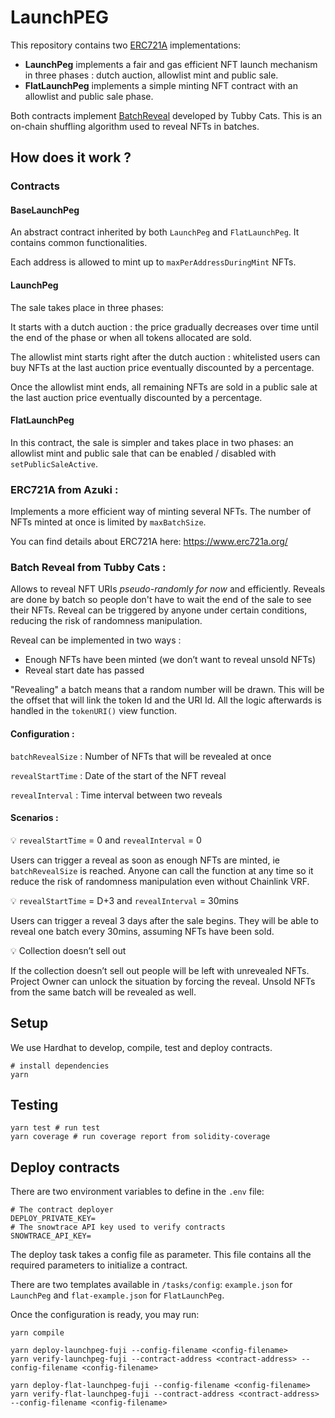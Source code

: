 # LaunchPEG

This repository contains two [ERC721A](https://github.com/chiru-labs/ERC721A) implementations: 
- **LaunchPeg** implements a fair and gas efficient NFT launch mechanism in three phases : dutch auction, allowlist mint and public sale.
- **FlatLaunchPeg**  implements a simple minting NFT contract with an allowlist and public sale phase.

Both contracts implement [BatchReveal](https://github.com/tubby-cats/batch-nft-reveal) developed by Tubby Cats. This is an on-chain shuffling algorithm used to reveal NFTs in batches.

## How does it work ?

### Contracts

#### BaseLaunchPeg

An abstract contract inherited by both  `LaunchPeg` and `FlatLaunchPeg`. It contains common functionalities.

Each address is allowed to mint up to `maxPerAddressDuringMint` NFTs.

#### LaunchPeg
The sale takes place in three phases:

It starts with a dutch auction : the price gradually decreases over time until the end of the phase or when all tokens allocated are sold.

The allowlist mint starts right after the dutch auction : whitelisted users can buy NFTs at the last auction price eventually discounted by a percentage.

Once the allowlist mint ends, all remaining NFTs are sold in a public sale at the last auction price eventually discounted by a percentage.

#### FlatLaunchPeg

In this contract, the sale is simpler and takes place in two phases: an allowlist mint and public sale that can be enabled / disabled with `setPublicSaleActive`. 

### [](https://github.com/traderjoe-xyz/launchpeg/blob/45acb0516d2a0405ddf12a231ed422cfabc5f0e6/README.md#erc721a-from-azuki-)ERC721A from Azuki :

Implements a more efficient way of minting several NFTs. The number of NFTs minted at once is limited by  `maxBatchSize`.

You can find details about ERC721A here: https://www.erc721a.org/


### [](https://github.com/traderjoe-xyz/launchpeg/blob/45acb0516d2a0405ddf12a231ed422cfabc5f0e6/README.md#batch-reveal-from-tubby-cats-)Batch Reveal from Tubby Cats :

Allows to reveal NFT URIs  _pseudo-randomly for now_  and efficiently. Reveals are done by batch so people don't have to wait the end of the sale to see their NFTs. Reveal can be triggered by anyone under certain conditions, reducing the risk of randomness manipulation.

Reveal can be implemented in two ways :

-   Enough NFTs have been minted (we don’t want to reveal unsold NFTs)
-   Reveal start date has passed

"Revealing" a batch means that a random number will be drawn. This will be the offset that will link the token Id and the URI Id. All the logic afterwards is handled in the  `tokenURI()`  view function.

#### [](https://github.com/traderjoe-xyz/launchpeg/blob/45acb0516d2a0405ddf12a231ed422cfabc5f0e6/README.md#configuration-)Configuration :

`batchRevealSize`  : Number of NFTs that will be revealed at once

`revealStartTime`  : Date of the start of the NFT reveal

`revealInterval`  : Time interval between two reveals

#### [](https://github.com/traderjoe-xyz/launchpeg/blob/45acb0516d2a0405ddf12a231ed422cfabc5f0e6/README.md#scenarios-)Scenarios :

💡  `revealStartTime`  = 0 and  `revealInterval`  = 0

Users can trigger a reveal as soon as enough NFTs are minted, ie  `batchRevealSize`  is reached. Anyone can call the function at any time so it reduce the risk of randomness manipulation even without Chainlink VRF.

💡  `revealStartTime`  = D+3 and  `revealInterval`  = 30mins

Users can trigger a reveal 3 days after the sale begins. They will be able to reveal one batch every 30mins, assuming NFTs have been sold.

💡  Collection doesn’t sell out

If the collection doesn’t sell out people will be left with unrevealed NFTs. Project Owner can unlock the situation by forcing the reveal. Unsold NFTs from the same batch will be revealed as well.

## Setup

We use Hardhat to develop, compile, test and deploy contracts.
```
# install dependencies
yarn
```

## [](https://github.com/traderjoe-xyz/launchpeg/blob/45acb0516d2a0405ddf12a231ed422cfabc5f0e6/README.md#tests-and-test-coverage)Testing

```
yarn test # run test
yarn coverage # run coverage report from solidity-coverage
```

## [](https://github.com/traderjoe-xyz/launchpeg/blob/45acb0516d2a0405ddf12a231ed422cfabc5f0e6/README.md#deploy-contracts)Deploy contracts

There are two environment variables to define in the `.env` file:
```
# The contract deployer
DEPLOY_PRIVATE_KEY=
# The snowtrace API key used to verify contracts
SNOWTRACE_API_KEY=
```

The deploy task takes a config file as parameter. This file contains all the required parameters to initialize a contract.

There are two templates available in `/tasks/config`: `example.json` for `LaunchPeg` and `flat-example.json` for `FlatLaunchPeg`.

Once the configuration is ready, you may run:
```
yarn compile

yarn deploy-launchpeg-fuji --config-filename <config-filename>
yarn verify-launchpeg-fuji --contract-address <contract-address> --config-filename <config-filename>

yarn deploy-flat-launchpeg-fuji --config-filename <config-filename>
yarn verify-flat-launchpeg-fuji --contract-address <contract-address> --config-filename <config-filename>
```
